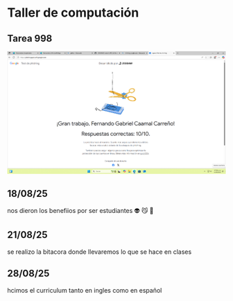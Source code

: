 # Taller de computación
## Tarea 998
![Tarea 998](Pishing)
## 18/08/25
nos dieron los benefiios por ser estudiantes :alien: :smirk_cat: :ice_cream:
## 21/08/25
se  realizo la bitacora donde llevaremos lo que se hace en clases
## 28/08/25
hcimos el curriculum tanto  en  ingles como en español 
